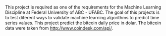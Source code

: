 This project is required as one of the requirements for the Machine Learning Discipline at Federal University of ABC - UFABC.
The goal of this projects is to test diferent ways to validate machine learning algorithms to predict time series values.
This project predict the bitcoin daily price in dolar.
The bitcoin data were taken from http://www.coindesk.com/api/.

